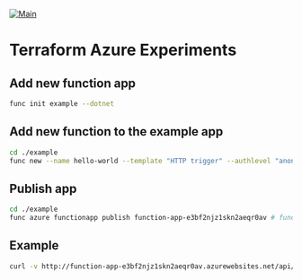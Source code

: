 [![Main](https://github.com/localgod/terraform_azure_experiments/actions/workflows/main.yml/badge.svg)](https://github.com/localgod/terraform_azure_experiments/actions/workflows/main.yml)

# Terraform Azure Experiments

## Add new function app

```bash
func init example --dotnet
```

## Add new function to the example app

```bash
cd ./example
func new --name hello-world --template "HTTP trigger" --authlevel "anonymous"
```

## Publish app

```bash
cd ./example
func azure functionapp publish function-app-e3bf2njz1skn2aeqr0av # function-app-e3bf2njz1skn2aeqr0av is the app name
```

## Example

```bash
curl -v http://function-app-e3bf2njz1skn2aeqr0av.azurewebsites.net/api/hello_world?name=Terraform
```